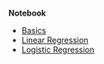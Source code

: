 **Notebook**
- [Basics](https://github.com/regmi-saugat/PyTorch_Basics/blob/main/Notebooks/Basics.ipynb)
- [Linear Regression](https://github.com/regmi-saugat/PyTorch_Basics/blob/main/Notebooks/Linear%20Regression.ipynb)
- [Logistic Regression](https://github.com/regmi-saugat/PyTorch_Basics/blob/main/Notebooks/Logistic%20Regression.ipynb)
